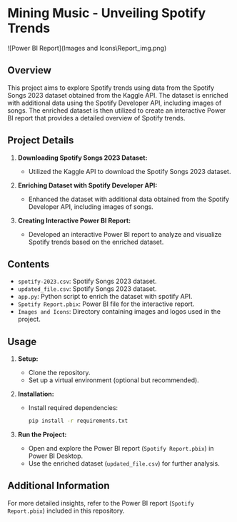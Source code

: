 # Mining Music - Unveiling Spotify Trends

![Power BI Report](Images and Icons\Report_img.png)

## Overview

This project aims to explore Spotify trends using data from the Spotify Songs 2023 dataset obtained from the Kaggle API. The dataset is enriched with additional data using the Spotify Developer API, including images of songs. The enriched dataset is then utilized to create an interactive Power BI report that provides a detailed overview of Spotify trends.

## Project Details

1. **Downloading Spotify Songs 2023 Dataset:**
   - Utilized the Kaggle API to download the Spotify Songs 2023 dataset.

2. **Enriching Dataset with Spotify Developer API:**
   - Enhanced the dataset with additional data obtained from the Spotify Developer API, including images of songs.

3. **Creating Interactive Power BI Report:**
   - Developed an interactive Power BI report to analyze and visualize Spotify trends based on the enriched dataset.

## Contents

- `spotify-2023.csv`: Spotify Songs 2023 dataset.
- `updated_file.csv`: Spotify Songs 2023 dataset.
- `app.py`: Python script to enrich the dataset with spotify API.
- `Spotify Report.pbix`: Power BI file for the interactive report.
- `Images and Icons`: Directory containing images and logos used in the project.

## Usage

1. **Setup:**
   - Clone the repository.
   - Set up a virtual environment (optional but recommended).

2. **Installation:**
   - Install required dependencies:
     ```bash
     pip install -r requirements.txt
     ```

3. **Run the Project:**
   - Open and explore the Power BI report (`Spotify Report.pbix`) in Power BI Desktop.
   - Use the enriched dataset (`updated_file.csv`) for further analysis.

## Additional Information

For more detailed insights, refer to the Power BI report (`Spotify Report.pbix`) included in this repository.